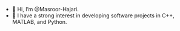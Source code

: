 - 👋 Hi, I’m @Masroor-Hajari.
- 👀 I have a strong interest in developing software projects in C++, MATLAB, and Python.
<!---
- 🌱 I’m currently learning ...
- 💞️ I’m looking to collaborate on ...
- 📫 How to reach me ...


Masroor-Hajari/Masroor-Hajari is a ✨ special ✨ repository because its `README.md` (this file) appears on your GitHub profile.
You can click the Preview link to take a look at your changes.
--->
